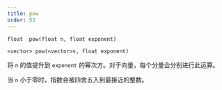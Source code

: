 ```yaml
---
title: pow
order: 53
---
```

`float  pow(float n, float exponent)`

`<vector> pow(<vector>v, float exponent)`

将 `n` 的值提升到 `exponent` 的幂次方。对于向量，每个分量会分别进行此运算。

当 `n` 小于零时，指数会被四舍五入到最接近的整数。